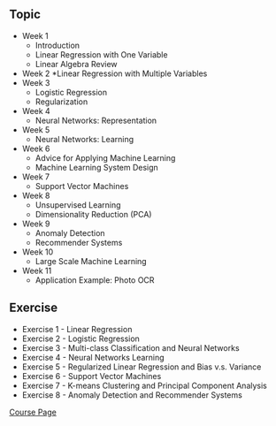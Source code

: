 Topic
-----
* Week 1 
  * Introduction
  * Linear Regression with One Variable
  * Linear Algebra Review
* Week 2 
  *Linear Regression with Multiple Variables
* Week 3 
  * Logistic Regression
  * Regularization
* Week 4 
  * Neural Networks: Representation
* Week 5 
  * Neural Networks: Learning
* Week 6 
  * Advice for Applying Machine Learning
  * Machine Learning System Design
* Week 7 
  * Support Vector Machines
* Week 8
  * Unsupervised Learning
  * Dimensionality Reduction (PCA)
* Week 9 
  * Anomaly Detection
  * Recommender Systems
* Week 10
  * Large Scale Machine Learning
* Week 11 
  * Application Example: Photo OCR

Exercise
--------
* Exercise 1 - Linear Regression
* Exercise 2 - Logistic Regression
* Exercise 3 - Multi-class Classification and Neural Networks
* Exercise 4 - Neural Networks Learning
* Exercise 5 - Regularized Linear Regression and Bias v.s. Variance
* Exercise 6 - Support Vector Machines
* Exercise 7 - K-means Clustering and Principal Component Analysis
* Exercise 8 - Anomaly Detection and Recommender Systems

[Course Page](https://www.coursera.org/learn/machine-learning/home/welcome)
